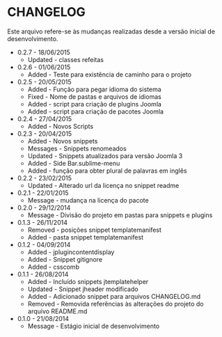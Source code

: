CHANGELOG
=============

Este arquivo refere-se às mudanças realizadas desde a versão inicial de desenvolvimento.

* 0.2.7 - 18/06/2015
  * Updated - classes refeitas
* 0.2.6 - 01/06/2015
  * Added - Teste para existência de caminho para o projeto
* 0.2.5 - 20/05/2015
  * Added - Função para pegar idioma do sistema
  * Fixed - Nome de pastas e arquivos de idiomas
  * Added - script para criação de plugins Joomla
  * Added - script para criação de pacotes Joomla
* 0.2.4 - 27/04/2015
  * Added - Novos Scripts
* 0.2.3 - 20/04/2015
  * Added - Novos snippets
  * Messages - Snippets renomeados
  * Updated - Snippets atualizados para versão Joomla 3
  * Added - Side Bar.sublime-menu
  * Added - função para obter plural de palavras em inglês
* 0.2.2 - 23/02/2015
  * Updated - Alterado url da licença no snippet readme
* 0.2.1 - 22/01/2015
  * Message - mudança na licença do pacote
* 0.2.0 - 29/12/2014
  * Message - Divisão do projeto em pastas para snippets e plugins
* 0.1.3 - 26/11/2014
  * Removed - posições snippet templatemanifest
  * Added - pasta snippet templatemanifest
* 0.1.2 - 04/09/2014
  * Added - jplugincontentdisplay
  * Added - Snippet gitignore
  * Added - csscomb
* 0.1.1 - 26/08/2014
  * Added - Incluído snippets jtemplatehelper
  * Updated - Snippet jheader modificado
  * Added - Adicionado snippet para arquivos CHANGELOG.md
  * Removed - Removida referências às alterações do projeto do arquivo README.md
* 0.1.0 - 21/08/2014
  * Message - Estágio inicial de desenvolvimento